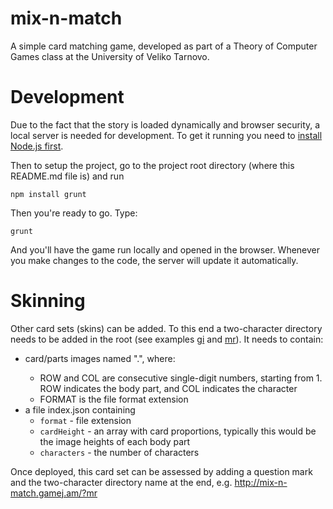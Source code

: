 # mix-n-match

A simple card matching game, developed as part of a Theory of Computer Games class at the University of Veliko Tarnovo.

# Development

Due to the fact that the story is loaded dynamically and browser security, a local server is needed for development. To get it running you need to [install Node.js first](https://nodejs.org/en/download/).

Then to setup the project, go to the project root directory (where this README.md file is) and run

    npm install grunt

Then you're ready to go. Type:

    grunt

And you'll have the game run locally and opened in the browser. Whenever you make changes to the code, the server will update it automatically.

# Skinning

Other card sets (skins) can be added. To this end a two-character directory needs to be added in the root (see examples [gi](https://github.com/mapto/mix-n-match/tree/main/gi) and [mr](https://github.com/mapto/mix-n-match/tree/main/mr)). It needs to contain:

- card/parts images named "<ROW><COL>.<FORMAT>", where:
  - ROW and COL are consecutive single-digit numbers, starting from 1. ROW indicates the body part, and COL indicates the character
  - FORMAT is the file format extension
- a file index.json containing
  - `format` - file extension
  - `cardHeight` - an array with card proportions, typically this would be the image heights of each body part
  - `characters` - the number of characters

Once deployed, this card set can be assessed by adding a question mark and the two-character directory name at the end, e.g. http://mix-n-match.gamej.am/?mr
